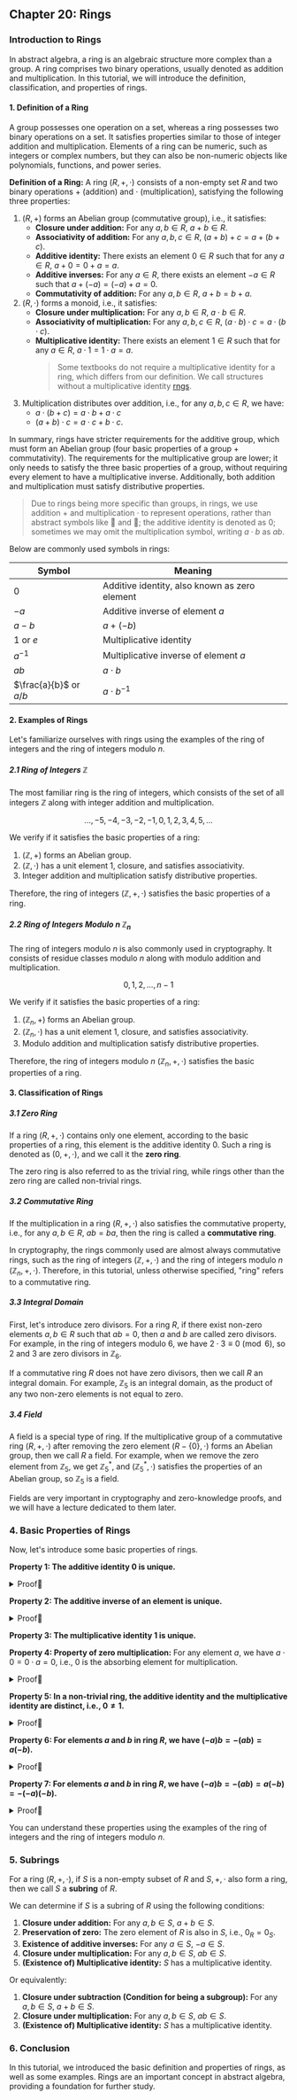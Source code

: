 ## Chapter 20: Rings

### Introduction to Rings

In abstract algebra, a ring is an algebraic structure more complex than a group. A ring comprises two binary operations, usually denoted as addition and multiplication. In this tutorial, we will introduce the definition, classification, and properties of rings.

#### 1. Definition of a Ring

A group possesses one operation on a set, whereas a ring possesses two binary operations on a set. It satisfies properties similar to those of integer addition and multiplication. Elements of a ring can be numeric, such as integers or complex numbers, but they can also be non-numeric objects like polynomials, functions, and power series.

**Definition of a Ring:** A ring $(R, +, \cdot)$ consists of a non-empty set $R$ and two binary operations $+$ (addition) and $\cdot$ (multiplication), satisfying the following three properties:

1. $(R, +)$ forms an Abelian group (commutative group), i.e., it satisfies:
   - **Closure under addition:** For any $a, b \in R$, $a + b \in R$.
   - **Associativity of addition:** For any $a, b, c \in R$, $(a + b) + c = a + (b + c)$.
   - **Additive identity:** There exists an element $0 \in R$ such that for any $a \in R$, $a + 0 = 0 + a = a$.
   - **Additive inverses:** For any $a \in R$, there exists an element $-a \in R$ such that $a + (-a) = (-a) + a = 0$.
   - **Commutativity of addition:** For any $a,b \in R$, $a + b = b + a$.
2. $(R, \cdot)$ forms a monoid, i.e., it satisfies:
   - **Closure under multiplication:** For any $a, b \in R$, $a \cdot b \in R$.
   - **Associativity of multiplication:** For any $a, b, c \in R$, $(a \cdot b) \cdot c = a \cdot (b \cdot c)$.
   - **Multiplicative identity:** There exists an element $1 \in R$ such that for any $a \in R$, $a \cdot 1 = 1 \cdot a = a$.
     > Some textbooks do not require a multiplicative identity for a ring, which differs from our definition. We call structures without a multiplicative identity [rngs](<https://en.wikipedia.org/wiki/Rng_(algebra)>).
3. Multiplication distributes over addition, i.e., for any $a, b, c \in R$, we have:
   - $a \cdot (b + c) = a \cdot b + a \cdot c$
   - $(a + b) \cdot c = a \cdot c + b \cdot c$.

In summary, rings have stricter requirements for the additive group, which must form an Abelian group (four basic properties of a group + commutativity). The requirements for the multiplicative group are lower; it only needs to satisfy the three basic properties of a group, without requiring every element to have a multiplicative inverse. Additionally, both addition and multiplication must satisfy distributive properties.

> Due to rings being more specific than groups, in rings, we use addition $+$ and multiplication $\cdot$ to represent operations, rather than abstract symbols like 🐔 and 🦆; the additive identity is denoted as $0$; sometimes we may omit the multiplication symbol, writing $a \cdot b$ as $ab$.

Below are commonly used symbols in rings:

| Symbol                 | Meaning                                       |
| ---------------------- | --------------------------------------------- |
| $0$                    | Additive identity, also known as zero element |
| $-a$                   | Additive inverse of element $a$               |
| $a-b$                  | $a + (-b)$                                    |
| $1$ or $e$             | Multiplicative identity                       |
| $a^{-1}$               | Multiplicative inverse of element $a$         |
| $ab$                   | $a \cdot b$                                   |
| $\frac{a}{b}$ or $a/b$ | $a \cdot b^{-1}$                              |

#### 2. Examples of Rings

Let's familiarize ourselves with rings using the examples of the ring of integers and the ring of integers modulo $n$.

##### 2.1 Ring of Integers $\mathbb{Z}$

The most familiar ring is the ring of integers, which consists of the set of all integers $\mathbb{Z}$ along with integer addition and multiplication.

$$
...,-5,-4,-3,-2,-1,0,1,2,3,4,5,...
$$

We verify if it satisfies the basic properties of a ring:

1. $(\mathbb{Z}, +)$ forms an Abelian group.
2. $(\mathbb{Z}, \cdot)$ has a unit element $1$, closure, and satisfies associativity.
3. Integer addition and multiplication satisfy distributive properties.

Therefore, the ring of integers $(\mathbb{Z}, +, \cdot)$ satisfies the basic properties of a ring.

##### 2.2 Ring of Integers Modulo $n$ $\mathbb{Z}_n$

The ring of integers modulo $n$ is also commonly used in cryptography. It consists of residue classes modulo $n$ along with modulo addition and multiplication.

$$
0,1,2,...,n-1
$$

We verify if it satisfies the basic properties of a ring:

1. $(\mathbb{Z}_n, +)$ forms an Abelian group.
2. $(\mathbb{Z}_n, \cdot)$ has a unit element $1$, closure, and satisfies associativity.
3. Modulo addition and multiplication satisfy distributive properties.

Therefore, the ring of integers modulo $n$ $(\mathbb{Z}_n, +, \cdot)$ satisfies the basic properties of a ring.

#### 3. Classification of Rings

##### 3.1 Zero Ring

If a ring $(R, +, \cdot)$ contains only one element, according to the basic properties of a ring, this element is the additive identity $0$. Such a ring is denoted as $(0, +, \cdot)$, and we call it the **zero ring**.

The zero ring is also referred to as the trivial ring, while rings other than the zero ring are called non-trivial rings.

##### 3.2 Commutative Ring

If the multiplication in a ring $(R, +, \cdot)$ also satisfies the commutative property, i.e., for any $a, b \in R$, $ab = ba$, then the ring is called a **commutative ring**.

In cryptography, the rings commonly used are almost always commutative rings, such as the ring of integers $(\mathbb{Z}, +, \cdot)$ and the ring of integers modulo $n$ $(\mathbb{Z}_n, +, \cdot)$. Therefore, in this tutorial, unless otherwise specified, "ring" refers to a commutative ring.

##### 3.3 Integral Domain

First, let's introduce zero divisors. For a ring $R$, if there exist non-zero elements $a, b \in R$ such that $ab = 0$, then $a$ and $b$ are called zero divisors. For example, in the ring of integers modulo $6$, we have $2 \cdot 3 \equiv 0 \pmod{6}$, so $2$ and $3$ are zero divisors in $\mathbb{Z}_6$.

If a commutative ring $R$ does not have zero divisors, then we call $R$ an integral domain. For example, $\mathbb{Z}_5$ is an integral domain, as the product of any two non-zero elements is not equal to zero.

##### 3.4 Field

A field is a special type of ring. If the multiplicative group of a commutative ring $(R, +, \cdot)$ after removing the zero element $(R-\{0\}, \cdot)$ forms an Abelian group, then we call $R$ a field. For example, when we remove the zero element from $\mathbb{Z}_5$, we get $\mathbb{Z}_5^*$, and $(\mathbb{Z}_5^*, \cdot)$ satisfies the properties of an Abelian group, so $\mathbb{Z}_5$ is a field.

Fields are very important in cryptography and zero-knowledge proofs, and we will have a lecture dedicated to them later.

### 4. Basic Properties of Rings

Now, let's introduce some basic properties of rings.

**Property 1: The additive identity $0$ is unique.**

<details><summary>Proof👀</summary>

Let $0'$ be another element satisfying the properties of an additive identity. Then:

$0 + 0' = 0'$

$0 + 0' = 0$

Thus, $0 = 0'$, proving the uniqueness of the additive identity.

</details>

**Property 2: The additive inverse of an element is unique.**

<details><summary>Proof👀</summary>

For any element $a$, let $b$ and $c$ be its additive inverses. Then:

$a + b = 0$

$a + c = 0$

Subtracting the two equations yields $b - c = 0$, which implies $b = c$. Therefore, the additive inverse of $a$ is unique.

</details>

**Property 3: The multiplicative identity $1$ is unique.**

**Property 4: Property of zero multiplication:** For any element $a$, we have $a \cdot 0 = 0 \cdot a = 0$, i.e., $0$ is the absorbing element for multiplication.

<details><summary>Proof👀</summary>

For the zero element, we have $0 = 0 + 0$. Thus, for any element $a$, we have $a \cdot 0 = a \cdot (0+0) = a \cdot 0 + a \cdot 0$, subtracting both sides yields $a \cdot 0 = 0$.

$0 \cdot a = 0$ can be proved in the same way. Proof complete.

</details>

**Property 5: In a non-trivial ring, the additive identity and the multiplicative identity are distinct, i.e., $0 \neq 1$.**

<details><summary>Proof👀</summary>

Assume the additive identity and the multiplicative identity are equal. Then, for any element $a$ in the ring, we have $a = a \cdot 1 = a \cdot 0 = 0$, meaning every element equals $0$. This contradicts the definition of a non-trivial ring. Therefore, in a non-trivial ring, $0 \neq 1$. Proof complete.

</details>

**Property 6: For elements $a$ and $b$ in ring $R$, we have $(-a)b = -(ab) = a(-b)$.**

<details><summary>Proof👀</summary>

First, let's prove $(-a)b = -(ab)$, which is essentially proving that $ab$ and $(-a)b$ are inverses. By the distributive property, we have $(-a)b + ab = (-a + a)b = 0b = 0$, thus $ab$ and $(-a)b$ are inverses, which implies $(-a)b = -(ab)$.

We can use the same method to prove $ab$ and $a(-b)$ are inverses, so $-(ab) = a(-b)$.

Therefore, $(-a)b = -(ab) = a(-b)$. Proof complete.

</details>

**Property 7: For elements $a$ and $b$ in ring $R$, we have $(-a)b = -(ab) = a(-b) = - (-a)(-b)$.**

<details><summary>Proof👀</summary>

First, let's prove $(-a)b = -(ab)$. By the distributive property, we have $(-a)b + ab = (-a + a)b = 0b = 0$, thus $ab$ and $(-a)b$ are inverses, which implies $(-a)b = -(ab)$.

We can use the same method to prove $ab$ and $a(-b)$ are inverses, so $-(ab) = a(-b)$.

Next, let's prove $-(ab) = - (-a)(-b)$. By the distributive property, we have $-(ab) + (-a)(-b) = -(ab - ab) = -0 = 0$, thus $-(ab)$ and $(-a)(-b)$ are inverses, which implies $-(ab) = - (-a)(-b)$.

Therefore, $(-a)b = -(ab) = a(-b) = - (-a)(-b)$. Proof complete.

</details>

You can understand these properties using the examples of the ring of integers and the ring of integers modulo $n$.

### 5. Subrings

For a ring $(R, +, \cdot)$, if $S$ is a non-empty subset of $R$ and $S, +, \cdot$ also form a ring, then we call $S$ a **subring** of $R$.

We can determine if $S$ is a subring of $R$ using the following conditions:

1. **Closure under addition:** For any $a, b \in S$, $a+b \in S$.
2. **Preservation of zero:** The zero element of $R$ is also in $S$, i.e., $0_R = 0_S$.
3. **Existence of additive inverses:** For any $a \in S$, $-a \in S$.
4. **Closure under multiplication:** For any $a,b \in S$, $ab \in S$.
5. **(Existence of) Multiplicative identity:** $S$ has a multiplicative identity.

Or equivalently:

1. **Closure under subtraction (Condition for being a subgroup):** For any $a, b \in S$, $a+b \in S$.
2. **Closure under multiplication:** For any $a, b \in S$, $ab \in S$.
3. **(Existence of) Multiplicative identity:** $S$ has a multiplicative identity.

### 6. Conclusion

In this tutorial, we introduced the basic definition and properties of rings, as well as some examples. Rings are an important concept in abstract algebra, providing a foundation for further study.
